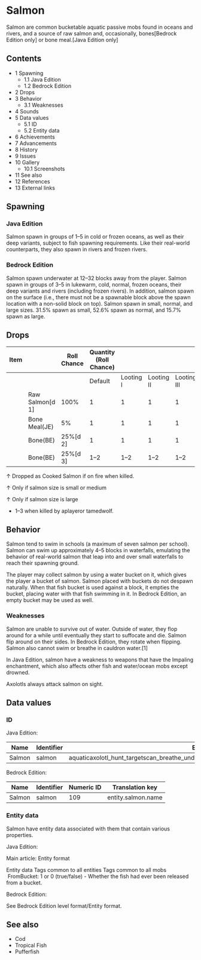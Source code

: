 # Salmon
Salmon are common bucketable aquatic passive mobs found in oceans and rivers, and a source of raw salmon and, occasionally, bones‌[Bedrock Edition  only] or bone meal.‌[Java Edition  only]

## Contents
- 1 Spawning
	- 1.1 Java Edition
	- 1.2 Bedrock Edition
- 2 Drops
- 3 Behavior
	- 3.1 Weaknesses
- 4 Sounds
- 5 Data values
	- 5.1 ID
	- 5.2 Entity data
- 6 Achievements
- 7 Advancements
- 8 History
- 9 Issues
- 10 Gallery
	- 10.1 Screenshots
- 11 See also
- 12 References
- 13 External links

## Spawning
### Java Edition
Salmon spawn in groups of 1–5 in cold or frozen oceans, as well as their deep variants, subject to fish spawning requirements. Like their real-world counterparts, they also spawn in rivers and frozen rivers.

### Bedrock Edition
Salmon spawn underwater at 12–32 blocks away from the player. Salmon spawn in groups of 3–5 in lukewarm, cold, normal, frozen oceans, their deep variants and rivers (including frozen rivers). In addition, salmon spawn on the surface (i.e., there must not be a spawnable block above the spawn location with a non-solid block on top).
Salmon spawn in small, normal, and large sizes. 31.5% spawn as small, 52.6% spawn as normal, and 15.7% spawn as large.

## Drops
| Item |                 | Roll Chance | Quantity (Roll Chance) |           |            |             |
|------|-----------------|-------------|------------------------|-----------|------------|-------------|
|      |                 |             | Default                | Looting I | Looting II | Looting III |
|      | Raw Salmon[d 1] | 100%        | 1                      | 1         | 1          | 1           |
|      | Bone Meal(JE)   | 5%          | 1                      | 1         | 1          | 1           |
|      | Bone(BE)        | 25%[d 2]    | 1                      | 1         | 1          | 1           |
|      | Bone(BE)        | 25%[d 3]    | 1–2                    | 1–2       | 1–2        | 1–2         |


↑ Dropped as Cooked Salmon if on fire when killed.

↑ Only if salmon size is small or medium

↑ Only if salmon size is large


- 1–3 when killed by aplayeror tamedwolf.

## Behavior
Salmon tend to swim in schools (a maximum of seven salmon per school). Salmon can swim up approximately 4–5 blocks in waterfalls, emulating the behavior of real-world salmon that leap into and over small waterfalls to reach their spawning ground.

The player may collect salmon by using a water bucket on it, which gives the player a bucket of salmon. Salmon placed with buckets do not despawn naturally. When that fish bucket is used against a block, it empties the bucket, placing water with that fish swimming in it. In Bedrock Edition, an empty bucket may be used as well.

### Weaknesses
Salmon are unable to survive out of water. Outside of water, they flop around for a while until eventually they start to suffocate and die. Salmon flip around on their sides. In Bedrock Edition, they rotate when flipping. Salmon also cannot swim or breathe in cauldron water.[1]

In Java Edition, salmon have a weakness to weapons that have the Impaling enchantment, which also affects other fish and water/ocean mobs except drowned.

Axolotls always attack salmon on sight.

## Data values
### ID
Java Edition:

| Name   | Identifier | Entity tags                                                                                     | Translation key         |
|--------|------------|-------------------------------------------------------------------------------------------------|-------------------------|
| Salmon | salmon     | aquaticaxolotl_hunt_targetscan_breathe_under_waternot_scary_for_pufferfishsensitive_to_impaling | entity.minecraft.salmon |

Bedrock Edition:

| Name   | Identifier | Numeric ID | Translation key    |
|--------|------------|------------|--------------------|
| Salmon | salmon     | 109        | entity.salmon.name |

### Entity data
Salmon have entity data associated with them that contain various properties.

Java Edition:

Main article: Entity format

 Entity data
Tags common to all entities
Tags common to all mobs
 FromBucket: 1 or 0 (true/false) - Whether the fish had ever been released from a bucket.


Bedrock Edition:

See Bedrock Edition level format/Entity format.
## See also
- Cod
- Tropical Fish
- Pufferfish


